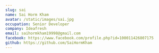```yaml
---
slug: sai
name: Sai Horm Kham
avatar: /static/images/sai.jpg
occupation: Senior Developer
company: Ideafresh
email: saihormkham19998@gmail.com
facebook: https://www.facebook.com/profile.php?id=100011426807175
github: https://github.com/SaiHormKham
---
```

